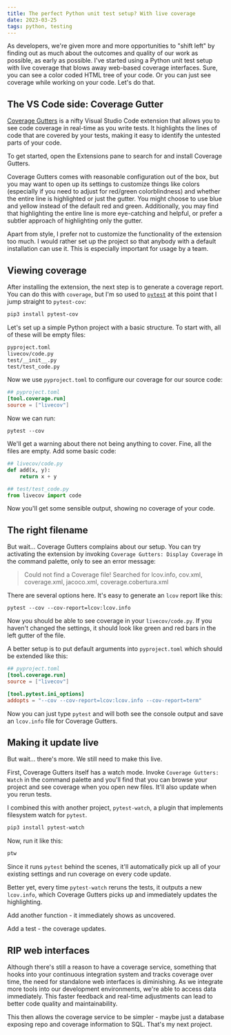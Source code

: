 ```yaml
---
title: The perfect Python unit test setup? With live coverage
date: 2023-03-25
tags: python, testing
---
```


As developers, we're given more and more opportunities to "shift left" by finding out as much about the outcomes and quality of our work as possible, as early as possible. I've started using a Python unit test setup with live coverage that blows away web-based coverage interfaces. Sure, you can see a color coded HTML tree of your code. Or you can just see coverage while working on your code. Let's do that.

## The VS Code side: Coverage Gutter

[Coverage Gutters](https://marketplace.visualstudio.com/items?itemName=ryanluker.vscode-coverage-gutters) is a nifty Visual Studio Code extension that allows you to see code coverage in real-time as you write tests. It highlights the lines of code that are covered by your tests, making it easy to identify the untested parts of your code.

To get started, open the Extensions pane to search for and install Coverage Gutters.

Coverage Gutters comes with reasonable configuration out of the box, but you may want to open up its settings to customize things like colors (especially if you need to adjust for red/green colorblindness) and whether the entire line is highlighted or just the gutter. You might choose to use blue and yellow instead of the default red and green. Additionally, you may find that highlighting the entire line is more eye-catching and helpful, or prefer a subtler approach of highlighting only the gutter.

Apart from style, I prefer not to customize the functionality of the extension too much. I would rather set up the project so that anybody with a default installation can use it. This is especially important for usage by a team.

## Viewing coverage

After installing the extension, the next step is to generate a coverage report. You can do this with `coverage`, but I'm so used to [`pytest`](https://docs.pytest.org/) at this point that I jump straight to `pytest-cov`:

```bash
pip3 install pytest-cov
```

Let's set up a simple Python project with a basic structure. To start with, all of these will be empty files:

```txt
pyproject.toml
livecov/code.py
test/__init__.py
test/test_code.py
```

Now we use `pyproject.toml` to configure our coverage for our source code:

```toml
## pyproject.toml
[tool.coverage.run]
source = ["livecov"]
```

Now we can run:

```
pytest --cov
```

We'll get a warning about there not being anything to cover. Fine, all the files are empty. Add some basic code:

```py
## livecov/code.py
def add(x, y):
    return x + y
```

```py
## test/test_code.py
from livecov import code
```

Now you'll get some sensible output, showing no coverage of your code.

## The right filename

But wait... Coverage Gutters complains about our setup. You can try activating the extension by invoking `Coverage Gutters: Display Coverage` in the command palette, only to see an error message:

> Could not find a Coverage file! Searched for lcov.info, cov.xml, coverage.xml, jacoco.xml, coverage.cobertura.xml

There are several options here. It's easy to generate an `lcov` report like this:

```
pytest --cov --cov-report=lcov:lcov.info
```

Now you should be able to see coverage in your `livecov/code.py`. If you haven't changed the settings, it should look like green and red bars in the left gutter of the file.

A better setup is to put default arguments into `pyproject.toml` which should be extended like this:

```toml
## pyproject.toml
[tool.coverage.run]
source = ["livecov"]

[tool.pytest.ini_options]
addopts = "--cov --cov-report=lcov:lcov.info --cov-report=term"
```

Now you can just type `pytest` and will both see the console output and save an `lcov.info` file for Coverage Gutters.

## Making it update live

But wait... there's more. We still need to make this live.

First, Coverage Gutters itself has a watch mode. Invoke `Coverage Gutters: Watch` in the command palette and you'll find that you can browse your project and see coverage when you open new files. It'll also update when you rerun tests.

I combined this with another project, `pytest-watch`, a plugin that implements filesystem watch for `pytest`.

```bash
pip3 install pytest-watch
```

Now, run it like this:

```bash
ptw
```

Since it runs `pytest` behind the scenes, it'll automatically pick up all of your existing settings and run coverage on every code update.

Better yet, every time `pytest-watch` reruns the tests, it outputs a new `lcov.info`, which Coverage Gutters picks up and immediately updates the highlighting.

Add another function - it immediately shows as uncovered.

Add a test - the coverage updates.

## RIP web interfaces

Although there's still a reason to have a coverage service, something that hooks into your continuous integration system and tracks coverage over time, the need for standalone web interfaces is diminishing. As we integrate more tools into our development environments, we're able to access data immediately. This faster feedback and real-time adjustments can lead to better code quality and maintainability.

This then allows the coverage service to be simpler - maybe just a database exposing repo and coverage information to SQL. That's my next project.
